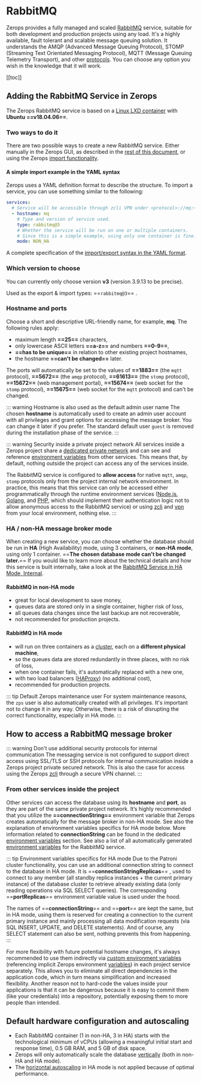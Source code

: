 # RabbitMQ

Zerops provides a fully managed and scaled [RabbitMQ](https://www.rabbitmq.com) service, suitable for both development and production projects using any load. It's a highly available, fault tolerant and scalable message queuing solution. It understands the AMQP (Advanced Message Queuing Protocol), STOMP (Streaming Text Orientated Messaging Protocol), MQTT (Message Queuing Telemetry Transport), and other [protocols](https://www.rabbitmq.com/protocols.html). You can choose any option you wish in the knowledge that it will work.

[[toc]]

## Adding the RabbitMQ Service in Zerops

The Zerops RabbitMQ service is based on a [Linux LXD container](/documentation/overview/projects-and-services-structure.html#services-containers) with **Ubuntu** **==v18.04.06==**.

### Two ways to do it

There are two possible ways to create a new RabbitMQ service. Either manually in the Zerops GUI, as described in the [rest of this document](#which-version-to-choose), or using the Zerops [import functionality](/documentation/export-import/project-service-export-import.html#how-to-export-import-a-project).

#### A simple import example in the YAML syntax

Zerops uses a YAML definition format to describe the structure. To import a service, you can use something similar to the following:

```yaml
services:
  # Service will be accessible through zcli VPN under <protocol>://mq:<port>
  - hostname: mq
    # Type and version of service used.
    type: rabbitmq@3
    # Whether the service will be run on one or multiple containers.
    # Since this is a simple example, using only one container is fine.
    mode: NON_HA
```

A complete specification of the [import/export syntax in the YAML format](/documentation/export-import/project-service-export-import.html#used-yaml-specification).

### Which version to choose

You can currently only choose version **v3** (version 3.9.13 to be precise).

Used as the export & import types: ==`rabbitmq@3`== .

### Hostname and ports

Choose a short and descriptive URL-friendly name, for example, **mq**. The following rules apply:

* maximum length **==25==** characters,
* only lowercase ASCII letters **==a-z==** and numbers **==0-9==**,
* **==has to be unique==** in relation to other existing project hostnames,
* the hostname **==can't be changed==** later.

The ports will automatically be set to the values of **==1883==** (the `mqtt` protocol), **==5672==** (the `amqp` protocol), **==61613==** (the `stomp` protocol), **==15672==** (web management portal),  **==15674==** (web socket for the `stomp` protocol), **==15675==** (web socket for the `mqtt` protocol) and can't be changed.

<!-- markdownlint-disable DOCSMD004 -->
::: warning Hostname is also used as the default admin user name
The chosen **hostname** is automatically used to create an admin user account with all privileges and grant options for accessing the message broker. You can change it later if you prefer. The standard default user `guest` is removed during the installation phase of the service.
:::
<!-- markdownlint-enable DOCSMD004 -->

<!-- markdownlint-disable DOCSMD004 -->
::: warning Security inside a private project network
All services inside a Zerops project share a [dedicated private network](/documentation/routing/routing-between-project-services.html) and can see and reference [environment variables](/documentation/environment-variables/how-to-access.html) from other services. This means that, by default, nothing outside the project can access any of the services inside.

The RabbitMQ service is configured to **allow access** for native `mqtt`, `amqp`, `stomp` protocols only from the project internal network environment. In practice, this means that this service can only be accessed either programmatically through the runtime environment services ([Node.js](/documentation/services/runtimes/nodejs.html#port), [Golang](/documentation/services/runtimes/golang.html#port), and [PHP](/documentation/services/runtimes/php.html#hostname-and-port), which should implement their authentication logic not to allow anonymous access to the RabbitMQ service) or using [zcli](/documentation/cli/installation-authorization.html) and [vpn](/documentation/cli/vpn.html) from your local environment, nothing else.
:::
<!-- markdownlint-enable DOCSMD004 -->

### HA / non-HA message broker mode

When creating a new service, you can choose whether the database should be run in **HA** (High Availability) mode, using 3 containers, or **non-HA mode**, using only 1 container. ==**The chosen database mode can't be changed later.**== If you would like to learn more about the technical details and how this service is built internally, take a look at the [RabbitMQ Service in HA Mode, Internal](/documentation/overview/how-zerops-works-inside/rabbitmq-cluster-internally.html).

#### RabbitMQ in non-HA mode

* great for local development to save money,
* queues data are stored only in a single container, higher risk of loss,
* all queues data changes since the last backup are not recoverable,
* not recommended for production projects.

#### RabbitMQ in HA mode

* will run on three containers as a [cluster](https://www.rabbitmq.com/clustering.html), each on a **different physical machine**,
* so the queues data are stored redundantly in three places, with no risk of loss,
* when one container fails, it's automatically replaced with a new one,
* with two load balancers ([HAProxy](http://www.haproxy.org)) (no additional cost),
* recommended for production projects.

<!-- markdownlint-disable DOCSMD004 -->
::: tip Default Zerops maintenance user
For system maintenance reasons, the `zps` user is also automatically created with all privileges. It's important not to change it in any way. Otherwise, there is a risk of disrupting the correct functionality, especially in HA mode.
:::
<!-- markdownlint-enable DOCSMD004 -->

## How to access a RabbitMQ message broker

<!-- markdownlint-disable DOCSMD004 -->
::: warning Don't use additional security protocols for internal communication
The messaging service is not configured to support direct access using SSL/TLS or SSH protocols for internal communication inside a Zerops project private secured network. This is also the case for access using the Zerops [zcli](/documentation/cli/installation.html) through a secure VPN channel.
:::
<!-- markdownlint-enable DOCSMD004 -->

### From other services inside the project

Other services can access the database using its **hostname** and **port**, as they are part of the same private project network. It’s highly recommended that you utilize the **==connectionString==** environment variable that Zerops creates automatically for the message broker in non-HA mode. See also the explanation of environment variables specifics for HA mode below. More information related to **connectionString** can be found in the dedicated [environment variables](/documentation/environment-variables/how-to-access.html) section. See also a list of all automatically generated [environment variables](/documentation/environment-variables/helper-variables.html#rabbitmq) for the RabbitMQ service.

<!-- markdownlint-disable DOCSMD004 -->
::: tip Environment variables specifics for HA mode
Due to the Patroni cluster functionality, you can use an additional connection string to connect to the database in HA mode. It is ==**connectionStringReplicas**== , used to connect to any member (all standby replica instances + the current primary instance) of the database cluster to retrieve already existing data (only reading operations via SQL SELECT queries). The corresponding  ==**portReplicas**== environment variable value is used under the hood.

The names of ==**connectionString**== and ==**port**== are kept the same, but in HA mode, using them is reserved for creating a connection to the current primary instance and mainly processing all data modification requests (via SQL INSERT, UPDATE, and DELETE statements). And of course, any SELECT statement can also be sent, nothing prevents this from happening.
:::
<!-- markdownlint-enable DOCSMD004 -->

For more flexibility with future potential hostname changes, it's always recommended to use them indirectly via [custom environment variables](/knowledge-base/best-practices/how-to-use-environment-variables-efficiently.html) (referencing implicit Zerops environment [variables](/documentation/environment-variables/helper-variables.html#postgresql)) in each project service separately. This allows you to eliminate all direct dependencies in the application code, which in turn means simplification and increased flexibility. Another reason not to hard-code the values inside your applications is that it can be dangerous because it is easy to commit them (like your credentials) into a repository, potentially exposing them to more people than intended.

## Default hardware configuration and autoscaling

* Each RabbitMQ container (1 in non-HA, 3 in HA) starts with the technological minimum of vCPUs (allowing a meaningful initial start and response time), 0.5 GB RAM, and 5 GB of disk space.
* Zerops will only automatically scale the database [vertically](/documentation/automatic-scaling/how-automatic-scaling-works.html#vertical-scaling) (both in non-HA and HA mode).
* The [horizontal autoscaling](/documentation/automatic-scaling/how-automatic-scaling-works.html#horizontal-scaling) in HA mode is not applied because of optimal performance.
